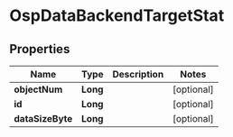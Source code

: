 # OspDataBackendTargetStat

## Properties
Name | Type | Description | Notes
------------ | ------------- | ------------- | -------------
**objectNum** | **Long** |  |  [optional]
**id** | **Long** |  |  [optional]
**dataSizeByte** | **Long** |  |  [optional]
